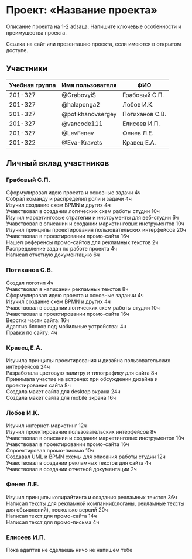 # Проект: «Название проекта»

Описание проекта на 1-2 абзаца. Напишите ключевые особенности и преимущества проекта.

Ссылка на сайт или презентацию проекта, если имеются в открытом доступе.

## Участники

| Учебная группа | Имя пользователя  | ФИО                      |
|----------------|-------------------|--------------------------|
| 201-327        | @GrabovyiS        | Грабовый С.П.            |
| 201-327        | @halaponga2       | Лобов И.К.               |
| 201-327        | @potikhanovsergey | Потиханов С.В.           |
| 201-327        | @vancode111       | Елисеев И.П.             |
| 201-327        | @LevFenev         | Фенев Л.Е.               |
| 201-322        | @Eva-Kravets      | Кравец Е.А.              |

## Личный вклад участников

### Грабовый С.П.

Сформулировал идею проекта и основные задачи 4ч  
Собрал команду и распределил роли и задачи 4ч  
Изучил создание схем BPMN и других 4ч  
Учавствовал в создании логических схем работы студии 10ч  
Изучил маркетинговые стратегии и инструменты для веб-студии 6ч  
Учавствовал в описании и создании маркетинговых инструментов 10ч  
Изучил принципы проектирования пользовательских интерфейсов 20ч  
Учавствовал в проектировании промо-сайта 16ч  
Нашел референсы промо-сайтов для рекламных текстов 2ч  
Распределение задач по работе проекта 4ч  
Написал отчетную документацию 6ч  

### Потиханов С.В.

Создал логотип 4ч  
Учавствовал в написании рекламных текстов 8ч  
Сформулировал идею проекта и основные заданчи 4ч  
Изучил создание схем BPMN и других 4ч  
Учавствовал в создании логических схем работы студии 10ч  
Учавствовал в проектировании промо-сайта 16ч  
Верстка части сайта: 16ч  
Адаптив блоков под мобильные устройства: 4ч  
Правки по сайту: 4ч  

### Кравец Е.А.

Изучила принципы проектирования и дизайна пользовательских интерфейсов 24ч <br>
Разработала цветовую палитру и типографику для сайта 8ч <br>
Принимала участие на встречах при обсуждении дизайна и проектирования сайта 8ч <br>
Создала макет сайта для desktop экрана 24ч <br>
Создала макет сайта для mobile экрана 16ч <br> 

### Лобов И.К.

Изучил интернет-маркетинг 12ч  
Изучил проектирование пользовательских интерфейсов 8ч  
Учавствовал в описании и создании маркетинговых инструментов 10ч  
Учавствовал в проектировании промо-сайта 16ч  
Спроектировал промо-письмо 10ч  
Создавал UML и BPMN схемы для описания работы студии 12ч  
Учавствовал в создании рекламных текстов для сайта 4ч  
Учавствовал в создании отчетной документации 2ч

### Фенев Л.Е.

Изучил принципы копирайтинга и создания рекламных текстов 36ч  
Написал тексты для рекламной компании(слоганы, рекламные тексты для объявлений), несколько версий 20ч  
Написал текст для промо-сайта 14ч  
Написал текст для промо-письма 4ч

### Елисеев И.П.

Пока адаптив не сделаешь ничо не напишем тебе
